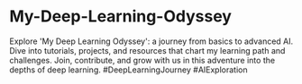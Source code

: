 # My-Deep-Learning-Odyssey
Explore 'My Deep Learning Odyssey': a journey from basics to advanced AI. Dive into tutorials, projects, and resources that chart my learning path and challenges. Join, contribute, and grow with us in this adventure into the depths of deep learning. #DeepLearningJourney #AIExploration

